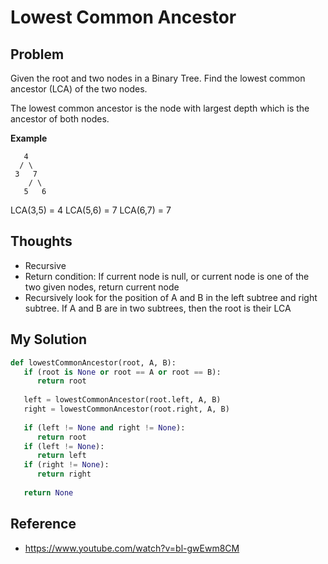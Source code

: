 # Lowest Common Ancestor 

## Problem

Given the root and two nodes in a Binary Tree. Find the lowest common ancestor (LCA) of the two nodes.

The lowest common ancestor is the node with largest depth which is the ancestor of both nodes.

**Example**

```
   4
  / \
 3   7
    / \
   5   6  
```
LCA(3,5) = 4
LCA(5,6) = 7
LCA(6,7) = 7

## Thoughts

- Recursive
- Return condition: If current node is null, or current node is one of the two given nodes, return current node
- Recursively look for the position of A and B in the left subtree and right subtree. If A and B are in two subtrees, then the root is their LCA

## My Solution

```python
def lowestCommonAncestor(root, A, B):
   if (root is None or root == A or root == B):
      return root
   
   left = lowestCommonAncestor(root.left, A, B)
   right = lowestCommonAncestor(root.right, A, B)
   
   if (left != None and right != None):
      return root
   if (left != None):
      return left
   if (right != None):
      return right
   
   return None
```

## Reference

- https://www.youtube.com/watch?v=bl-gwEwm8CM
